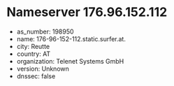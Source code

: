 # Nameserver 176.96.152.112

* as_number: 198950
* name: 176-96-152-112.static.surfer.at.
* city: Reutte
* country: AT
* organization: Telenet Systems GmbH
* version: Unknown
* dnssec: false
